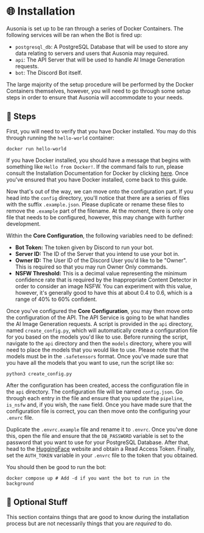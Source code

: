 # 🌐 Installation

Ausonia is set up to be ran through a series of Docker Containers. The following services will
be ran when the Bot is fired up:

- `postgresql_db`: A PostgreSQL Database that will be used to store any data relating to servers
and users that Ausonia may required.
- `api`: The API Server that will be used to handle AI Image Generation requests.
- `bot`: The Discord Bot itself.

The large majority of the setup procedure will be performed by the Docker Containers themselves,
however, you will need to go through some setup steps in order to ensure that Ausonia will
accommodate to your needs.

## 👣 Steps

First, you will need to verify that you have Docker installed. You may do this through running the `hello-world`
container:
```shell
docker run hello-world
```

If you have Docker installed, you should have a message that begins with something like `Hello from Docker!`. If
the command fails to run, please consult the Installation Documentation for Docker by clicking
[here](https://docs.docker.com/engine/install/). Once you've ensured that you have Docker installed, come back to
this guide.

Now that's out of the way, we can move onto the configuration part. If you head into the `config` directory, you'll
notice that there are a series of files with the suffix `.example.json`. Please duplicate or rename these files to
remove the `.example` part of the filename. At the moment, there is only one file that needs to be configured, however,
this may change with further development.

Within the **Core Configuration**, the following variables need to be defined:
- **Bot Token:** The token given by Discord to run your bot.
- **Server ID:** The ID of the Server that you intend to use your bot in.
- **Owner ID:** The User ID of the Discord User you'd like to be "Owner". This is required so that
you may run Owner Only commands.
- **NSFW Threshold:** This is a decimal value representing the minimum confidence rate that is
required by the Inappropriate Content Detector in order to consider an image NSFW. You can
experiment with this value, however, it's generally good to have this at about 0.4 to 0.6, which
is a range of 40% to 60% confident.

Once you've configured the **Core Configuration**, you may then move onto the configuration of the API. The API
Service is going to be what handles the AI Image Generation requests. A script is provided in the `api` directory,
named `create_config.py`, which will automatically create a configuration file for you based on the models you'd
like to use. Before running the script, navigate to the `api` directory and then the `models` directory, where you
will need to place the models that you would like to use. Please note that the models must be in the `.safetensors`
format. Once you've made sure that you have all the models that you want to use, run the script like so:
```shell
python3 create_config.py
```

After the configuration has been created, access the configuration file in the `api` directory. The configuration
file will be named `config.json`. Go through each entry in the file and ensure that you update the `pipeline`, 
`is_nsfw` and, if you wish, the `name` field. Once you have made sure that the configuration file is correct, you
can then move onto the configuring your `.envrc` file.

Duplicate the `.envrc.example` file and rename it to `.envrc`. Once you've done this, open the file and ensure that
the `DB_PASSWORD` variable is set to the password that you want to use for your PostgreSQL Database. After that,
head to the [HuggingFace](https://huggingface.co) website and obtain a Read Access Token. Finally, set the
`AUTH_TOKEN` variable in your `.envrc` file to the token that you obtained.

You should then be good to run the bot:
```shell
docker compose up # Add -d if you want the bot to run in the background
```

## 🔩 Optional Stuff

This section contains things that are good to know during the installation process but are not necessarily things
that you are *required* to do.